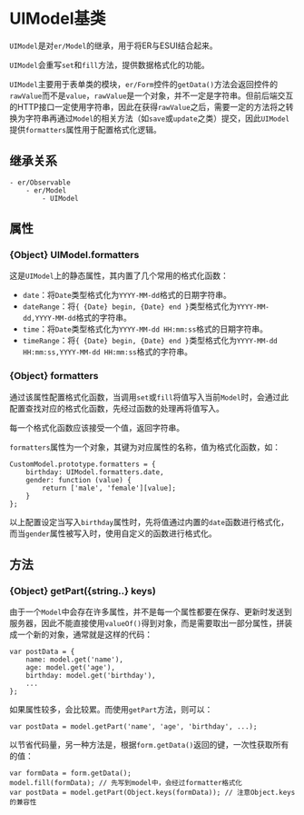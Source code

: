 # UIModel基类

`UIModel`是对`er/Model`的继承，用于将ER与ESUI结合起来。

`UIModel`会重写`set`和`fill`方法，提供数据格式化的功能。

`UIModel`主要用于表单类的模块，`er/Form`控件的`getData()`方法会返回控件的`rawValue`而不是`value`，`rawValue`是一个对象，并不一定是字符串。但前后端交互的HTTP接口一定使用字符串，因此在获得`rawValue`之后，需要一定的方法将之转换为字符串再通过`Model`的相关方法（如`save`或`update`之类）提交，因此`UIModel`提供`formatters`属性用于配置格式化逻辑。

## 继承关系

    - er/Observable
        - er/Model
            - UIModel

## 属性

### {Object} UIModel.formatters

这是`UIModel`上的静态属性，其内置了几个常用的格式化函数：

- `date`：将`Date`类型格式化为`YYYY-MM-dd`格式的日期字符串。
- `dateRange`：将`{ {Date} begin, {Date} end }`类型格式化为`YYYY-MM-dd,YYYY-MM-dd`格式的字符串。
- `time`：将`Date`类型格式化为`YYYY-MM-dd HH:mm:ss`格式的日期字符串。
- `timeRange`：将`{ {Date} begin, {Date} end }`类型格式化为`YYYY-MM-dd HH:mm:ss,YYYY-MM-dd HH:mm:ss`格式的字符串。

### {Object} formatters

通过该属性配置格式化函数，当调用`set`或`fill`将值写入当前`Model`时，会通过此配置查找对应的格式化函数，先经过函数的处理再将值写入。

每一个格式化函数应该接受一个值，返回字符串。

`formatters`属性为一个对象，其键为对应属性的名称，值为格式化函数，如：

    CustomModel.prototype.formatters = {
        birthday: UIModel.formatters.date,
        gender: function (value) {
            return ['male', 'female'][value];
        }
    };

以上配置设定当写入`birthday`属性时，先将值通过内置的`date`函数进行格式化，而当`gender`属性被写入时，使用自定义的函数进行格式化。

## 方法

### {Object} getPart({string..} keys)

由于一个`Model`中会存在许多属性，并不是每一个属性都要在保存、更新时发送到服务器，因此不能直接使用`valueOf()`得到对象，而是需要取出一部分属性，拼装成一个新的对象，通常就是这样的代码：

    var postData = {
        name: model.get('name'),
        age: model.get('age'),
        birthday: model.get('birthday'),
        ...
    };

如果属性较多，会比较累。而使用`getPart`方法，则可以：

    var postData = model.getPart('name', 'age', 'birthday', ...);

以节省代码量，另一种方法是，根据`form.getData()`返回的键，一次性获取所有的值：

    var formData = form.getData();
    model.fill(formData); // 先写到model中，会经过formatter格式化
    var postData = model.getPart(Object.keys(formData)); // 注意Object.keys的兼容性